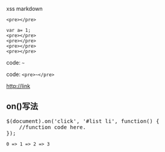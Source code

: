 xss markdown

```
<pre></pre>
```

    var a= 1;
    <pre></pre>
    <pre></pre>
    <pre></pre>
    <pre></pre>



code: `~`

code: `<pre>~</pre>`



<http://link>

## **<span>on()写法</span>**

<pre>$(document).on('click', '#list li', function() {
    //function code here.
});</pre>



```
0 => 1 => 2 => 3
``````   


